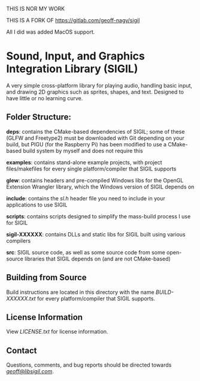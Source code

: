 THIS IS NOR MY WORK

THIS IS A FORK OF https://gitlab.com/geoff-nagy/sigil

All I did was added MacOS support.

# Sound, Input, and Graphics Integration Library (SIGIL)

A very simple cross-platform library for playing audio, handling basic input, and drawing 2D graphics such as sprites, shapes, and text. Designed to have little or no learning curve.

## Folder Structure:

**deps**: contains the CMake-based dependencies of SIGIL; some of these (GLFW and Freetype2) must be downloaded with Git depending on your build, but PIGU (for the Raspberry Pi) has been modified to use a CMake-based build system by myself and does not require this

**examples**: contains stand-alone example projects, with project files/makefiles for every single platform/compiler that SIGIL supports

**glew**: contains headers and pre-compiled Windows libs for the OpenGL Extension Wrangler library, which the Windows version of SIGIL depends on

**include**: contains the *sl.h* header file you need to include in your applications to use SIGIL

**scripts**: contains scripts designed to simplify the mass-build process I use for SIGIL

**sigil-XXXXXX**: contains DLLs and static libs for SIGIL built using various compilers

**src**: SIGIL source code, as well as some source code from some open-source libraries that SIGIL depends on (and are not CMake-based)

## Building from Source

Build instructions are located in this directory with the name *BUILD-XXXXXX.txt* for every platform/compiler that SIGIL supports.

## License Information

View *LICENSE.txt* for license information.

## Contact

Questions, comments, and bug reports should be directed towards *geoff@libsigil.com*.
